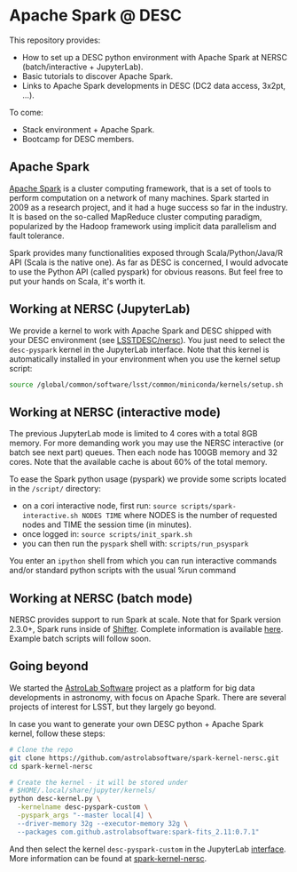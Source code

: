 # Apache Spark @ DESC

This repository provides:

- How to set up a DESC python environment with Apache Spark at NERSC (batch/interactive + JupyterLab).
- Basic tutorials to discover Apache Spark.
- Links to Apache Spark developments in DESC (DC2 data access, 3x2pt, ...).

To come:

- Stack environment + Apache Spark.
- Bootcamp for DESC members.

## Apache Spark

[Apache Spark](http://spark.apache.org/) is a cluster computing framework, that is a set of tools to perform computation on a network of many machines. Spark started in 2009 as a research project, and it had a huge success so far in the industry. It is based on the so-called MapReduce cluster computing paradigm, popularized by the Hadoop framework using implicit data parallelism and fault tolerance.

Spark provides many functionalities exposed through Scala/Python/Java/R API (Scala is the native one). As far as DESC is concerned, I would advocate to use the Python API (called pyspark) for obvious reasons. But feel free to put your hands on Scala, it's worth it.

## Working at NERSC (JupyterLab)

We provide a kernel to work with Apache Spark and DESC shipped with your DESC
environment (see [LSSTDESC/nersc](https://github.com/LSSTDESC/nersc)). You just need to select the `desc-pyspark` kernel in the JupyterLab interface. Note that this kernel is automatically installed in your environment when you use the kernel setup script:

```bash
source /global/common/software/lsst/common/miniconda/kernels/setup.sh
```
## Working at NERSC (interactive mode)

The previous JupyterLab mode is limited to 4 cores with a total 8GB
memory. For more demanding work you may use the NERSC interactive (or
batch see next part) queues. Then each node has 100GB memory and 32
cores. Note that the available cache is about 60% of the total memory.

To ease the Spark python usage (pyspark) we provide some scripts located in
the `/script/` directory:

- on a cori interactive node, first run:
```source scripts/spark-interactive.sh NODES TIME``` where NODES is
the number of requested nodes and TIME the session time (in minutes).
- once logged in:
```source scripts/init_spark.sh```
- you can then run the `pyspark` shell with:
```scripts/run_psyspark```

You enter an `ipython` shell from which you can run interactive
commands and/or standard python scripts with the usual %run command


## Working at NERSC (batch mode)

NERSC provides support to run Spark at scale. Note that for Spark version 2.3.0+, Spark runs inside of [Shifter](https://www.nersc.gov/research-and-development/user-defined-images/). Complete information is available [here](https://www.nersc.gov/users/data-analytics/data-analytics-2/spark-distributed-analytic-framework/). Example batch scripts will follow soon.

## Going beyond

We started the [AstroLab Software](https://astrolabsoftware.github.io/) project as a platform for big data developments in astronomy, with focus on Apache Spark. There are several projects of interest for LSST, but they largely go beyond.


In case you want to generate your own DESC python + Apache Spark kernel, follow these steps:

```bash
# Clone the repo
git clone https://github.com/astrolabsoftware/spark-kernel-nersc.git
cd spark-kernel-nersc

# Create the kernel - it will be stored under
# $HOME/.local/share/jupyter/kernels/
python desc-kernel.py \
  -kernelname desc-pyspark-custom \
  -pyspark_args "--master local[4] \
  --driver-memory 32g --executor-memory 32g \
  --packages com.github.astrolabsoftware:spark-fits_2.11:0.7.1"
```

And then select the kernel `desc-pyspark-custom` in the JupyterLab [interface](https://jupyter-dev.nersc.gov/).
More information can be found at [spark-kernel-nersc](https://github.com/astrolabsoftware/spark-kernel-nersc).
